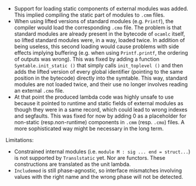 * Support for loading static components of external modules was added. This implied compiling the static part of modules to `.cmm` files.
* When using lifted versions of standard modules (e.g. `Printf`), the compiler would load the corresponding `.cmo` file. The problem is that standard modules are already present in the bytecode of `ocamlc` itself, so lifted standard modules were, in a way, loaded twice. In addition of being useless, this second loading would cause problems with side effects implying
buffering (e.g. when using `Printf.printf`, the ordering of outputs was wrong). This
was fixed by adding a function `Symtable.init_static ()` that simply calls `init_toplevel ()` and then adds the lifted version of every global identifier (pointing to the same position in the bytecode) directly into the
symtable. This way, standard modules are not loaded twice, and their use no longer involves reading an external `.cmo` file.
* At that point the produced lambda code was highly unsafe to use because it pointed to runtime and static fields of external modules as though they were in a same record, which could lead to wrong indexes and segfaults. This was fixed for now by adding 0 as a placeholder for non-static (resp.non-runtime) components in `.cmm` (resp. `.cmo`) files. A more sophisticated way might be necessary in the long term.

Limitations:  
* Constrained internal modules (i.e. `module M : sig ... end = struct...`) is not supported by `Translstatic` yet. Nor are functors. These constructions are translated as the unit lambda.
* `Includemod` is still phase-agnostic, so interface mismatches involving values with the right name and the wrong phase will not be detected.
